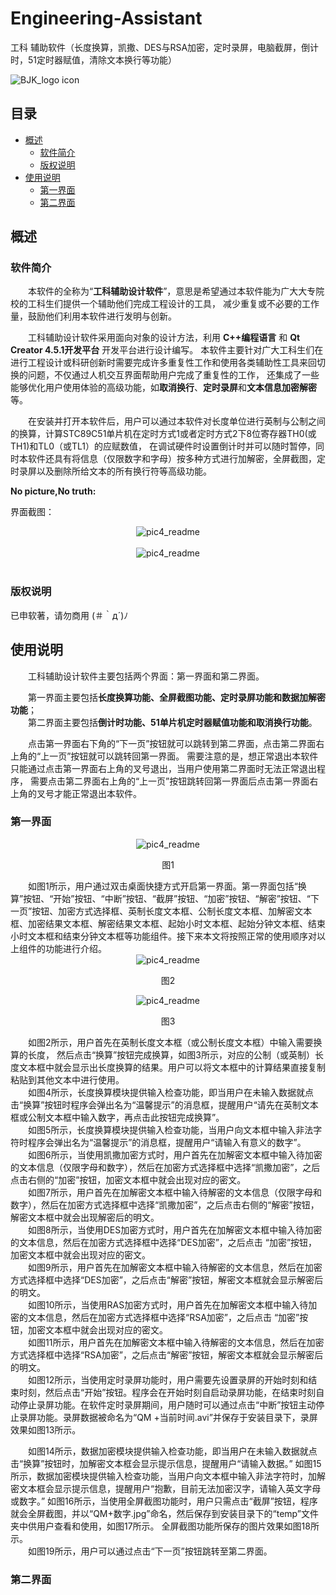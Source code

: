 # Engineering-Assistant
工科 辅助软件（长度换算，凯撒、DES与RSA加密，定时录屏，电脑截屏，倒计时，51定时器赋值，清除文本换行等功能）<br>

![BJK_logo icon](https://github.com/bjk12/LittleBird_TypeExercise/blob/main/bjk1.ico)  
## 目录
* [概述](#概述)
  * [软件简介](#软件简介)
  * [版权说明](#版权说明)
* [使用说明](#使用说明)
  * [第一界面](#第一界面)
  * [第二界面](#第二界面)

## 概述
### 软件简介
&#8195;&#8195;本软件的全称为“**工科辅助设计软件**”，意思是希望通过本软件能为广大大专院校的工科生们提供一个辅助他们完成工程设计的工具，
减少重复或不必要的工作量，鼓励他们利用本软件进行发明与创新。<br>

&#8195;&#8195;工科辅助设计软件采用面向对象的设计方法，利用 **C++编程语言** 和 **Qt Creator 4.5.1开发平台** 开发平台进行设计编写。
本软件主要针对广大工科生们在进行工程设计或科研创新时需要完成许多重复性工作和使用各类辅助性工具来回切换的问题，不仅通过人机交互界面帮助用户完成了重复性的工作，
还集成了一些能够优化用户使用体验的高级功能，如**取消换行**、**定时录屏**和**文本信息加密解密**等。 <br>

&#8195;&#8195;在安装并打开本软件后，用户可以通过本软件对长度单位进行英制与公制之间的换算，计算STC89C51单片机在定时方式1或者定时方式2下8位寄存器TH0(或TH1)和TL0（或TL1）的应赋数值，
在调试硬件时设置倒计时并可以随时暂停，同时本软件还具有将信息（仅限数字和字母）按多种方式进行加解密，全屏截图，定时录屏以及删除所给文本的所有换行符等高级功能。<br>

**No picture,No truth:**<br>

界面截图：<br>
<div align=center><img src="https://github.com/bjk12/git7M3.0/blob/main/pic4_readme/image3v0.png" alt="pic4_readme"/></div><br>

<div align=center><img src="https://github.com/bjk12/git7M3.0/blob/main/pic4_readme/image3v1.png" alt="pic4_readme"/></div><br>

### 版权说明
已申软著，请勿商用 (＃｀д´)ﾉ<br>
## 使用说明
&#8195;&#8195;工科辅助设计软件主要包括两个界面：第一界面和第二界面。<br>

&#8195;&#8195;第一界面主要包括**长度换算功能、全屏截图功能、定时录屏功能和数据加解密功能**；<br>
&#8195;&#8195;第二界面主要包括**倒计时功能、51单片机定时器赋值功能和取消换行功能**。<br>

&#8195;&#8195;点击第一界面右下角的“下一页”按钮就可以跳转到第二界面，点击第二界面右上角的“上一页”按钮就可以跳转回第一界面。
需要注意的是，想正常退出本软件只能通过点击第一界面右上角的叉号退出，当用户使用第二界面时无法正常退出程序，
需要点击第二界面右上角的“上一页”按钮跳转回第一界面后点击第一界面右上角的叉号才能正常退出本软件。<br>

### 第一界面
<div align=center><img src="https://github.com/bjk12/git7M3.0/blob/main/pic4_readme/image3v1.png" alt="pic4_readme"/></div>
<p align="center">图1</p>
&#8195;&#8195;如图1所示，用户通过双击桌面快捷方式开启第一界面。第一界面包括“换算”按钮、“开始”按钮、“中断”按钮、“截屏”按钮、“加密”按钮、“解密”按钮、“下一页”按钮、加密方式选择框、英制长度文本框、公制长度文本框、加解密文本框、加密结果文本框、解密结果文本框、起始小时文本框、起始分钟文本框、结束小时文本框和结束分钟文本框等功能组件。接下来本文将按照正常的使用顺序对以上组件的功能进行介绍。<br>
<div align=center><img src="https://github.com/bjk12/git7M3.0/blob/main/pic4_readme/image3v1.png" alt="pic4_readme"/></div>
<p align="center">图2</p>
<div align=center><img src="https://github.com/bjk12/git7M3.0/blob/main/pic4_readme/image3v1.png" alt="pic4_readme"/></div>
<p align="center">图3</p>
&#8195;&#8195;如图2所示，用户首先在英制长度文本框（或公制长度文本框）中输入需要换算的长度， 然后点击“换算”按钮完成换算，如图3所示，对应的公制（或英制）长度文本框中就会显示出长度换算的结果。用户可以将文本框中的计算结果直接复制粘贴到其他文本中进行使用。<br>
&#8195;&#8195;如图4所示，长度换算模块提供输入检查功能，即当用户在未输入数据就点击“换算”按钮时程序会弹出名为“温馨提示”的消息框，提醒用户“请先在英制文本框或公制文本框中输入数字，再点击此按钮完成换算”。<br>
&#8195;&#8195;如图5所示，长度换算模块提供输入检查功能，当用户向文本框中输入非法字符时程序会弹出名为“温馨提示”的消息框，提醒用户“请输入有意义的数字”。<br>
&#8195;&#8195;如图6所示，当使用凯撒加密方式时，用户首先在加解密文本框中输入待加密的文本信息（仅限字母和数字），然后在加密方式选择框中选择“凯撒加密”，之后点击右侧的“加密”按钮，加密文本框中就会出现对应的密文。<br>
&#8195;&#8195;如图7所示，用户首先在加解密文本框中输入待解密的文本信息（仅限字母和数字），然后在加密方式选择框中选择“凯撒加密”，之后点击右侧的“解密”按钮，解密文本框中就会出现解密后的明文。<br>
&#8195;&#8195;如图8所示，当使用DES加密方式时，用户首先在加解密文本框中输入待加密的文本信息，然后在加密方式选择框中选择“DES加密”，之后点击 “加密”按钮，加密文本框中就会出现对应的密文。<br>
&#8195;&#8195;如图9所示，用户首先在加解密文本框中输入待解密的文本信息，然后在加密方式选择框中选择“DES加密”，之后点击“解密”按钮，解密文本框就会显示解密后的明文。<br>
&#8195;&#8195;如图10所示，当使用RAS加密方式时，用户首先在加解密文本框中输入待加密的文本信息，然后在加密方式选择框中选择“RSA加密”，之后点击 “加密”按钮，加密文本框中就会出现对应的密文。<br>
&#8195;&#8195;如图11所示，用户首先在加解密文本框中输入待解密的文本信息，然后在加密方式选择框中选择“RSA加密”，之后点击“解密”按钮，解密文本框就会显示解密后的明文。<br>
&#8195;&#8195;如图12所示，当使用定时录屏功能时，用户需要先设置录屏的开始时刻和结束时刻，然后点击“开始”按钮。程序会在开始时刻自启动录屏功能，在结束时刻自动停止录屏功能。在软件定时录屏期间，用户随时可以通过点击“中断”按钮主动停止录屏功能。录屏数据被命名为“QM +当前时间.avi”并保存于安装目录下，录屏效果如图13所示。<br>

&#8195;&#8195;如图14所示，数据加密模块提供输入检查功能，即当用户在未输入数据就点击“换算”按钮时，加解密文本框会显示提示信息，提醒用户“请输入数据。”
如图15所示，数据加密模块提供输入检查功能，当用户向文本框中输入非法字符时，加解密文本框会显示提示信息，提醒用户“抱歉，目前无法加密汉字，请输入英文字母或数字。”
如图16所示，当使用全屏截图功能时，用户只需点击“截屏”按钮，程序就会全屏截图，并以“QM+数字.jpg”命名，然后保存到安装目录下的“temp”文件夹中供用户查看和使用，如图17所示。
全屏截图功能所保存的图片效果如图18所示。<br>
&#8195;&#8195;如图19所示，用户可以通过点击“下一页”按钮跳转至第二界面。<br>

### 第二界面

&#8195;&#8195;<br>
&#8195;&#8195;<br>
&#8195;&#8195;<br>
&#8195;&#8195;<br>
